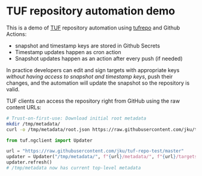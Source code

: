 # TUF repository automation demo

This is a demo of [TUF](https://theupdateframework.io/) repository automation using [tufrepo](https://github.com/vmware-labs/repository-editor-for-tuf) and Github Actions:
 * snapshot and timestamp keys are stored in Github Secrets
 * Timestamp updates happen as cron action
 * Snapshot updates happen as an action after every push (if needed)

In practice developers can edit and sign targets with appropriate keys _without having access to snapshot and timestamp keys_, push their changes, and the automation will update the snapshot so the repository is valid.

TUF clients can access the repository right from GitHub using the raw content URLs:

```bash
# Trust-on-first-use: Download initial root metadata
mkdir /tmp/metadata/
curl -o /tmp/metadata/root.json https://raw.githubusercontent.com/jku/tuf-repo-test/master/metadata/1.root.json
```

```python
from tuf.ngclient import Updater

url = "https://raw.githubusercontent.com/jku/tuf-repo-test/master"
updater = Updater("/tmp/metadata/", f"{url}/metadata/", f"{url}/targets/")
updater.refresh()
# /tmp/metadata now has current top-level metadata
```
